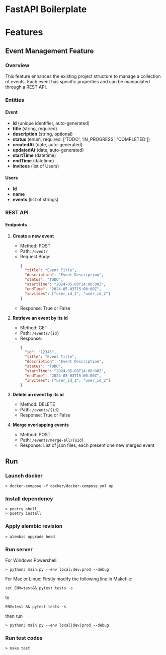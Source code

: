 # FastAPI Boilerplate

# Features
## Event Management Feature

### Overview
This feature enhances the existing project structure to manage a collection of events. Each event has specific properties and can be manipulated through a REST API.

### Entities
#### Event
- **id** (unique identifier, auto-generated)
- **title** (string, required)
- **description** (string, optional)
- **status** (enum, required: ['TODO', 'IN_PROGRESS', 'COMPLETED'])
- **createdAt** (date, auto-generated)
- **updatedAt** (date, auto-generated)
- **startTime** (datetime)
- **endTime** (datetime)
- **invitees** (list of Users)

#### Users
- **Id**
- **name**
- **events** (list of strings)

### REST API
#### Endpoints
1. **Create a new event**
   - Method: POST
   - Path: `/event/`
   - Request Body:
     ```json
     {
       "title": "Event Title",
       "description": "Event Description",
       "status": "TODO",
       "startTime": "2024-05-03T14:00:00Z",
       "endTime": "2024-05-03T15:00:00Z",
       "invitees": ["user_id_1", "user_id_2"]
     }
     ```
   - Response: True or False

2. **Retrieve an event by its id**
   - Method: GET
   - Path: `/events/{id}`
   - Response:
     ```json
     {
       "id": "12345",
       "title": "Event Title",
       "description": "Event Description",
       "status": "TODO",
       "startTime": "2024-05-03T14:00:00Z",
       "endTime": "2024-05-03T15:00:00Z",
       "invitees": ["user_id_1", "user_id_2"]
     }
     ```

3. **Delete an event by its id**
   - Method: DELETE
   - Path: `/events/{id}`
   - Response: True or False

4. **Merge overlapping events**
   - Method: POST
   - Path: `/events/merge-all/{uid}`
   - Response: List of json files, each present one new merged event

## Run

### Launch docker
```shell
> docker-compose -f docker/docker-compose.yml up
```

### Install dependency
```shell
> poetry shell
> poetry install
```

### Apply alembic revision
```shell
> alembic upgrade head
```

### Run server
For Windows Powershell:
```shell
> python3 main.py --env local;dev;prod --debug
```
For Mac or Linux:
Firstly modify the following line in Makefile:
```shell
set ENV=test&& pytest tests -s
```
to
```shell
ENV=test && pytest tests -s
```
then run
```shell
> python3 main.py --env local|dev|prod --debug
```


### Run test codes
```shell
> make test
```
